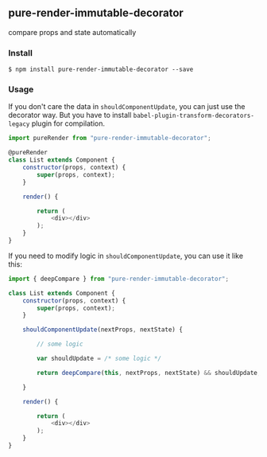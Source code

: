 ## pure-render-immutable-decorator

compare props and state automatically


### Install

```
$ npm install pure-render-immutable-decorator --save
```


### Usage

If you don't care the data in `shouldComponentUpdate`, you can just use the decorator way. But you have to install `babel-plugin-transform-decorators-legacy` plugin for compilation.

```js
import pureRender from "pure-render-immutable-decorator";

@pureRender
class List extends Component {
	constructor(props, context) {
		super(props, context);
	}

	render() {

		return (
			<div></div>
		);
	}
}

```

If you need to modify logic in `shouldComponentUpdate`, you can use it like this:

```js
import { deepCompare } from "pure-render-immutable-decorator";

class List extends Component {
	constructor(props, context) {
		super(props, context);
	}

	shouldComponentUpdate(nextProps, nextState) {

		// some logic

		var shouldUpdate = /* some logic */

		return deepCompare(this, nextProps, nextState) && shouldUpdate;

	}

	render() {

		return (
			<div></div>
		);
	}
}

```
